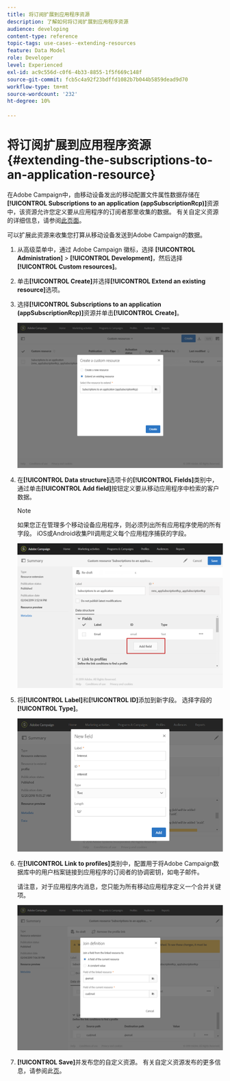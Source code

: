 ```yaml
---
title: 将订阅扩展到应用程序资源
description: 了解如何将订阅扩展到应用程序资源
audience: developing
content-type: reference
topic-tags: use-cases--extending-resources
feature: Data Model
role: Developer
level: Experienced
exl-id: ac9c556d-c0f6-4b33-8855-1f5f669c148f
source-git-commit: fcb5c4a92f23bdffd1082b7b044b5859dead9d70
workflow-type: tm+mt
source-wordcount: '232'
ht-degree: 10%

---
```


# 将订阅扩展到应用程序资源{#extending-the-subscriptions-to-an-application-resource}

在Adobe Campaign中，由移动设备发出的移动配置文件属性数据存储在&#x200B;**[!UICONTROL Subscriptions to an application (appSubscriptionRcp)]**&#x200B;资源中，该资源允许您定义要从应用程序的订阅者那里收集的数据。 有关自定义资源的详细信息，请参阅[此页面](../../developing/using/key-steps-to-add-a-resource.md)。

可以扩展此资源来收集您打算从移动设备发送到Adobe Campaign的数据。

1. 从高级菜单中，通过 Adobe Campaign 徽标，选择 **[!UICONTROL Administration]** > **[!UICONTROL Development]**，然后选择 **[!UICONTROL Custom resources]**。
1. 单击&#x200B;**[!UICONTROL Create]**&#x200B;并选择&#x200B;**[!UICONTROL Extend an existing resource]**&#x200B;选项。
1. 选择&#x200B;**[!UICONTROL Subscriptions to an application (appSubscriptionRcp)]**&#x200B;资源并单击&#x200B;**[!UICONTROL Create]**。

   ![](assets/in_app_personal_data_4.png)

1. 在&#x200B;**[!UICONTROL Data structure]**&#x200B;选项卡的&#x200B;**[!UICONTROL Fields]**&#x200B;类别中，通过单击&#x200B;**[!UICONTROL Add field]**&#x200B;按钮定义要从移动应用程序中检索的客户数据。

   >[!NOTE]
   >
   >如果您正在管理多个移动设备应用程序，则必须列出所有应用程序使用的所有字段。 iOS或Android收集PII调用定义每个应用程序捕获的字段。

   ![](assets/in_app_personal_data.png)

1. 将&#x200B;**[!UICONTROL Label]**&#x200B;和&#x200B;**[!UICONTROL ID]**&#x200B;添加到新字段。 选择字段的&#x200B;**[!UICONTROL Type]**。

   ![](assets/schema_extension_uc9.png)

1. 在&#x200B;**[!UICONTROL Link to profiles]**&#x200B;类别中，配置用于将Adobe Campaign数据库中的用户档案链接到应用程序的订阅者的协调密钥，如电子邮件。

   请注意，对于应用程序内消息，您只能为所有移动应用程序定义一个合并关键项。

   ![](assets/in_app_personal_data_3.png)

1. **[!UICONTROL Save]**&#x200B;并发布您的自定义资源。 有关自定义资源发布的更多信息，请参阅此[页](../../developing/using/updating-the-database-structure.md#publishing-a-custom-resource)。
